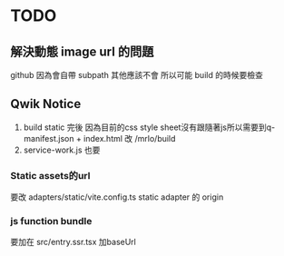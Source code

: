 # TODO

## 解決動態 image url 的問題

github 因為會自帶 subpath
其他應該不會
所以可能 build 的時候要檢查

## Qwik Notice

1. build static 完後 因為目前的css style sheet沒有跟隨著js所以需要到q-manifest.json + index.html 改 /mrlo/build
2. service-work.js 也要

### Static assets的url

要改 adapters/static/vite.config.ts static adapter 的 origin

### js function bundle

要加在 src/entry.ssr.tsx 加baseUrl